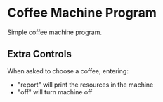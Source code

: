 # Coffee Machine Program
 Simple coffee machine program.

 ## Extra Controls
 When asked to choose a coffee, entering:
 - "report" will print the resources in the machine
 - "off" will turn machine off
 